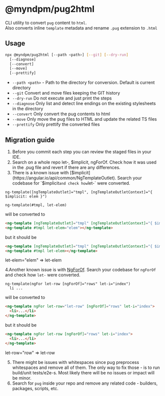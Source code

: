 # @myndpm/pug2html

CLI utility to convert `pug` content to `html`.  
Also converts inline `template` metadata and rename `.pug` extension to `.html`

## Usage

```bash
npx @myndpm/pug2html [--path <path>] [--git] [--dry-run]
  [--diagnose]
  [--convert]
  [--move]
  [--prettify]
```

- `--path <path>` - Path to the directory for conversion. Default is current directory
- `--git` Convert and move files keeping the GIT history
- `--dry-run` Do not execute and just print the steps
- `--diagnose` Only list and detect line endings on the existing stylesheets in the directory
- `--convert` Only convert the pug contents to html
- `--move` Only move the pug files to HTML and update the related TS files
- `--prettify` Only prettify the converted files

## Migration guide
1. Before you commit each step you can review the staged files in your IDE.
2. Search on a whole repo let-, $implicit, ngForOf. Check how it was used in the .pug file and revert if there are any differences. 
3. There is a known issue with [$implicit](https://angular.io/api/common/NgTemplateOutlet). Search your codebase for `$implicit` and check how `let-` were converted.
```pug
ng-template([ngTemplateOutlet]="tmpl", [ngTemplateOutletContext]="{ $implicit: elem }")

ng-template(#tmpl, let-elem)
```
will be converted to
```html
<ng-template [ngTemplateOutlet]="tmpl" [ngTemplateOutletContext]="{ $implicit: elem }"></ng-template>
<ng-template #tmpl let-elem="elem"></ng-template>
```
but it should be
```html
<ng-template [ngTemplateOutlet]="tmpl" [ngTemplateOutletContext]="{ $implicit: elem }"></ng-template>
<ng-template #tmpl let-elem></ng-template>
```
let-elem="elem" => let-elem

4.Another known issue is with [NgForOf](https://angular.io/api/common/NgForOf). Search your codebase for `ngForOf` and check how `let-` were converted.
```pug
ng-template(ngFor let-row [ngForOf]="rows" let-i="index")
  li ...
```
will be converted to
```html
<ng-template ngFor let-row="let-row" [ngForOf]="rows" let-i="index">
  <li>...</li>
</ng-template>
```
but it should be
```html
<ng-template ngFor let-row [ngForOf]="rows" let-i="index">
  <li>...</li>
</ng-template>
```
let-row="row" => let-row

5. There might be issues with whitespaces since pug preprocess whitespaces and remove all of them. The only way to fix those - is to run build/unit tests/e2e-s. Most likely there will be no issues or impact will be minor.
6. Search for `pug` inside your repo and remove any related code - builders, packages, scripts, etc.
